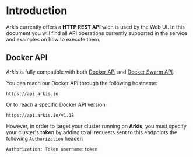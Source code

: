 # Introduction

Arkis currently offers a **HTTP REST API** wich is used by the Web UI. In this
document you will find all API operations currently supported in the service
and examples on how to execute them.

## Docker API

*Arkis* is fully compatible with both
[Docker API](https://docs.docker.com/reference/api/docker_remote_api/) and
[Docker Swarm API](http://docs.docker.com/swarm/API/).

You can reach our Docker API through the following hostname:

    https://api.arkis.io

 Or to reach a specific Docker API version:

    https://api.arkis.io/v1.18

However, in order to target your cluster running on **Arkis**, you must specify
your cluster's **token** by adding to all requests sent to this endpoints the
following `Authorization` header:

`Authorization: Token username:token`
